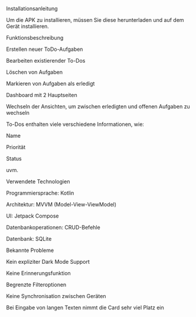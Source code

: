 Installationsanleitung

Um die APK zu installieren, müssen Sie diese herunterladen und auf dem Gerät installieren.

Funktionsbeschreibung

Erstellen neuer ToDo-Aufgaben

Bearbeiten existierender To-Dos

Löschen von Aufgaben

Markieren von Aufgaben als erledigt

Dashboard mit 2 Hauptseiten

Wechseln der Ansichten, um zwischen erledigten und offenen Aufgaben zu wechseln

To-Dos enthalten viele verschiedene Informationen, wie:

Name

Priorität

Status

uvm.

Verwendete Technologien

Programmiersprache: Kotlin

Architektur: MVVM (Model-View-ViewModel)

UI: Jetpack Compose

Datenbankoperationen: CRUD-Befehle

Datenbank: SQLite

Bekannte Probleme

Kein expliziter Dark Mode Support

Keine Erinnerungsfunktion

Begrenzte Filteroptionen

Keine Synchronisation zwischen Geräten

Bei Eingabe von langen Texten nimmt die Card sehr viel Platz ein
